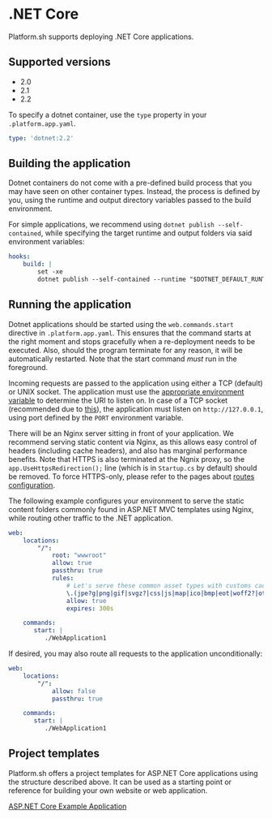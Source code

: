 # .NET Core


Platform.sh supports deploying .NET Core applications.

## Supported versions

* 2.0
* 2.1
* 2.2

To specify a dotnet container, use the `type` property in your `.platform.app.yaml`.

```yaml
type: 'dotnet:2.2'
```

## Building the application

Dotnet containers do not come with a pre-defined build process that you may have seen on other container types. Instead, the process is defined by you, using the runtime and output directory variables passed to the build environment.

For simple applications, we recommend using `dotnet publish --self-contained`, while specifying the target runtime and output folders via said environment variables:

```yaml
hooks:
    build: |
        set -xe
        dotnet publish --self-contained --runtime "$DOTNET_DEFAULT_RUNTIME" --output "$PLATFORM_OUTPUT_DIR"
```

## Running the application

Dotnet applications should be started using the `web.commands.start` directive in `.platform.app.yaml`. This ensures that the command starts at the right moment and stops gracefully when a re-deployment needs to be executed. Also, should the program terminate for any reason, it will be automatically restarted. Note that the start command _must_ run in the foreground.

Incoming requests are passed to the application using either a TCP (default) or UNIX socket. The application must use the [appropriate environment variable](/configuration/app/web.html#socket-family) to determine the URI to listen on. In case of a TCP socket (recommended due to [this](https://go.microsoft.com/fwlink/?linkid=874850)), the application must listen on `http://127.0.0.1`, using port defined by the `PORT` environment variable.


There will be an Nginx server sitting in front of your application. We recommend serving static content via Nginx, as this allows easy control of headers (including cache headers), and also has marginal performance benefits. Note that HTTPS is also terminated at the Ngnix proxy, so the `app.UseHttpsRedirection();` line (which is in `Startup.cs` by default) should be removed. To force HTTPS-only, please refer to the pages about [routes configuration](/configuration/routes/https.html#https).

The following example configures your environment to serve the static content folders commonly found in ASP.NET MVC templates using Nginx, while routing other traffic to the .NET application.

```yaml
web:
    locations:
        "/":
            root: "wwwroot"
            allow: true
            passthru: true
            rules:
                # Let's serve these common asset types with customs cache headers.
                \.(jpe?g|png|gif|svgz?|css|js|map|ico|bmp|eot|woff2?|otf|ttf)$:
                allow: true
                expires: 300s

    commands:
       start: |
          ./WebApplication1
```

If desired, you may also route all requests to the application unconditionally:

```yaml
web:
    locations:
        "/":
            allow: false
            passthru: true

    commands:
       start: |
          ./WebApplication1
```


## Project templates

Platform.sh offers a project templates for ASP.NET Core applications using the structure described above.  It can be used as a starting point or reference for building your own website or web application.

[ASP.NET Core Example Application](https://github.com/platformsh/platformsh-example-aspnetcore)


